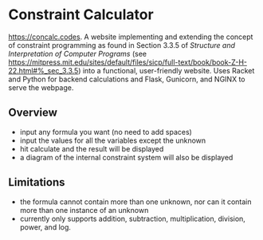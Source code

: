 # Constraint Calculator
https://concalc.codes. A website implementing and extending the concept of constraint programming as found in Section 3.3.5 of _Structure and Interpretation of Computer Programs_ (see https://mitpress.mit.edu/sites/default/files/sicp/full-text/book/book-Z-H-22.html#%_sec_3.3.5) into a functional, user-friendly website. Uses Racket and Python for backend calculations and Flask, Gunicorn, and NGINX to serve the webpage.

## Overview
- input any formula you want (no need to add spaces)
- input the values for all the variables except the unknown
- hit calculate and the result will be displayed
- a diagram of the internal constraint system will also be displayed

## Limitations
- the formula cannot contain more than one unknown, nor can it contain more than one instance of an unknown
- currently only supports addition, subtraction, multiplication, division, power, and log.
